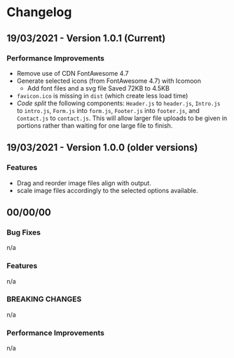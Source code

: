 # Changelog

## 19/03/2021 - Version 1.0.1 (Current)

### Performance Improvements

* Remove use of CDN FontAwesome 4.7
* Generate selected icons (from FontAwesome 4.7) with Icomoon
    * Add font files and a svg file
Saved 72KB to 4.5KB
* `favicon.ico` is missing in `dist` (which create less load time)
* *Code split* the following components: `Header.js` to `header.js`, `Intro.js` to `intro.js`, `Form.js` into `form.js`, `Footer.js` into `footer.js`, and `Contact.js` to `contact.js`. This will allow larger file uploads to be given in portions rather than waiting for one large file to finish.


## 19/03/2021 - Version 1.0.0 (older versions)

### Features

* Drag and reorder image files align with output.
* scale image files accordingly to the selected options available.

## 00/00/00

### Bug Fixes

n/a

### Features

n/a

### BREAKING CHANGES

n/a

### Performance Improvements

n/a